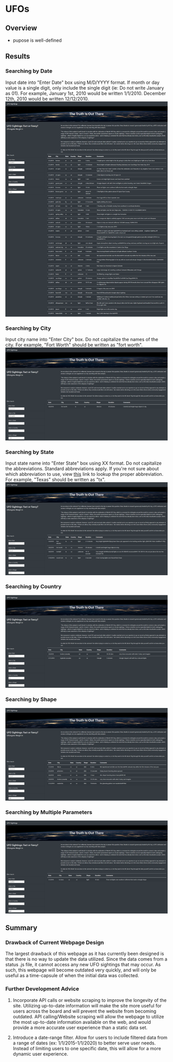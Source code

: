 # UFOs

## Overview
- pupose is well-defined

## Results
### Searching by Date
Input date into "Enter Date" box using M/D/YYYY format. If month or day value is a single digit, only include the single digit (ie: Do not write January as 01). 
For example, January 1st, 2010 would be written 1/1/2010. December 12th, 2010 would be written 12/12/2010. 
![Search By Date](static/images/date.png)
### Searching by City
Input city name into "Enter City" box. Do not capitalize the names of the city. 
For example, "Fort Worth" should be written as "fort worth". 
![Search By City](static/images/city.png)
### Searching by State
Input state name into "Enter State" box using XX format. Do not capitalize the abbreviations. Standard abbreviations apply. 
If you're not sure about which abbreviation to use, view [this](https://www.faa.gov/air_traffic/publications/atpubs/cnt_html/appendix_a.html) link to lookup the proper abbreviation. 
For example, "Texas" should be written as "tx". 
![Search By State](static/images/state.png)
### Searching by Country
![Search By Country](static/images/country.png)
### Searching by Shape
![Search By Shape](static/images/shape.png)
### Searching by Multiple Parameters
![Search By Multiple Params](static/images/multiple.png)

## Summary

### Drawback of Current Webpage Design
The largest drawback of this webpage as it has currently been designed is that there is no way to update the data utilized. 
Since the data comes from a status .js file, it cannot access any new UFO sightings that may occur. 
As such, this webpage will become outdated very quickly, and will only be useful as a time-capsule of when the initial data was collected. 

### Further Development Advice
1. Incorporate API calls or website scraping to improve the longevity of the site. 
Utilizing up-to-date information will make the site more useful for users across the board and will prevent the website from becoming outdated. 
API calling/Website scraping will allow the webpage to utilize the most up-to-date information available on the web, and would provide a more accurate user experience than a static data set. 

2. Introduce a date-range filter. Allow for users to include filtered data from a range of dates (ex: 1/1/2015-1/1/2020) to better serve user needs. 
Instead of limiting users to one specific date, this will allow for a more dynamic user experience. 